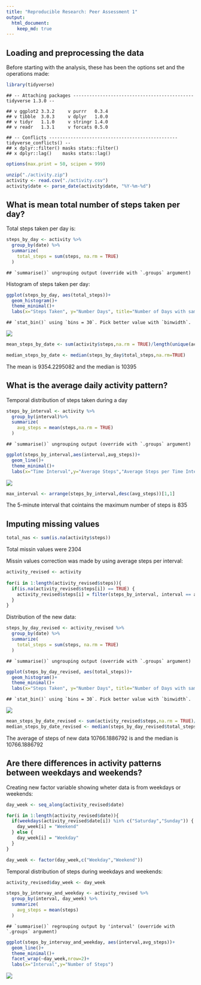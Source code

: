 ```yaml
---
title: "Reproducible Research: Peer Assessment 1"
output: 
  html_document:
    keep_md: true
---
```



## Loading and preprocessing the data

Before starting with the analysis, these has been the options set and the operations made:


```r
library(tidyverse)
```

```
## -- Attaching packages --------------------------------------------- tidyverse 1.3.0 --
```

```
## v ggplot2 3.3.2     v purrr   0.3.4
## v tibble  3.0.3     v dplyr   1.0.0
## v tidyr   1.1.0     v stringr 1.4.0
## v readr   1.3.1     v forcats 0.5.0
```

```
## -- Conflicts ------------------------------------------------ tidyverse_conflicts() --
## x dplyr::filter() masks stats::filter()
## x dplyr::lag()    masks stats::lag()
```

```r
options(max.print = 50, scipen = 999)

unzip("./activity.zip")
activity <- read.csv("./activity.csv")
activity$date <- parse_date(activity$date, "%Y-%m-%d")
```


## What is mean total number of steps taken per day?

Total steps taken per day is:

```r
steps_by_day <- activity %>%
  group_by(date) %>%
  summarize(
    total_steps = sum(steps, na.rm = TRUE)
  )
```

```
## `summarise()` ungrouping output (override with `.groups` argument)
```

Histogram of steps taken per day:

```r
ggplot(steps_by_day, aes(total_steps))+
  geom_histogram()+
  theme_minimal()+
  labs(x="Steps Taken", y="Number Days", title="Number of Days with same Step Count")
```

```
## `stat_bin()` using `bins = 30`. Pick better value with `binwidth`.
```

![](PA1_template_files/figure-html/unnamed-chunk-3-1.png)<!-- -->


```r
mean_steps_by_date <- sum(activity$steps,na.rm = TRUE)/length(unique(activity$date))

median_steps_by_date <- median(steps_by_day$total_steps,na.rm=TRUE)
```

The mean is 9354.2295082 and the median is 10395

## What is the average daily activity pattern?

Temporal distribution of steps taken during a day

```r
steps_by_interval <- activity %>%
  group_by(interval)%>%
  summarize(
    avg_steps = mean(steps,na.rm = TRUE)
  )
```

```
## `summarise()` ungrouping output (override with `.groups` argument)
```

```r
ggplot(steps_by_interval,aes(interval,avg_steps))+
  geom_line()+
  theme_minimal()+
  labs(x="Time Interval",y="Average Steps","Average Steps per Time Interval")
```

![](PA1_template_files/figure-html/unnamed-chunk-5-1.png)<!-- -->



```r
max_interval <- arrange(steps_by_interval,desc(avg_steps))[1,1]
```

The 5-minute interval that cointains the maximum number of steps is 835

## Imputing missing values



```r
total_nas <- sum(is.na(activity$steps))
```

Total missin values were 2304

Missin values correction was made by using average steps per interval:

```r
activity_revised <- activity
  
for(i in 1:length(activity_revised$steps)){
  if(is.na(activity_revised$steps[i]) == TRUE) {
    activity_revised$steps[i] = filter(steps_by_interval, interval == activity_revised$interval[i])[[1,2]]
  } 
}
```

Distribution of the new data:

```r
steps_by_day_revised <- activity_revised %>%
  group_by(date) %>%
  summarize(
    total_steps = sum(steps, na.rm = TRUE)
  )
```

```
## `summarise()` ungrouping output (override with `.groups` argument)
```

```r
ggplot(steps_by_day_revised, aes(total_steps))+
  geom_histogram()+
  theme_minimal()+
  labs(x="Steps Taken", y="Number Days", title="Number of Days with same Step Count")
```

```
## `stat_bin()` using `bins = 30`. Pick better value with `binwidth`.
```

![](PA1_template_files/figure-html/unnamed-chunk-9-1.png)<!-- -->


```r
mean_steps_by_date_revised <- sum(activity_revised$steps,na.rm = TRUE)/length(unique(activity_revised$date))
median_steps_by_date_revised <- median(steps_by_day_revised$total_steps,na.rm=TRUE)
```

The average of steps of new data 10766.1886792 is and the median is 10766.1886792

## Are there differences in activity patterns between weekdays and weekends?

Creating new factor variable showing wheter data is from weekdays or weekends:

```r
day_week <- seq_along(activity_revised$date)

for(i in 1:length(activity_revised$date)){
  if(weekdays(activity_revised$date[i]) %in% c("Saturday","Sunday")) {
    day_week[i] = "Weekend"
  } else {
    day_week[i] = "Weekday"
  }
}

day_week <- factor(day_week,c("Weekday","Weekend"))
```

Temporal distribution of steps during weekdays and weekends:

```r
activity_revised$day_week <- day_week

steps_by_intervay_and_weekday <- activity_revised %>%
  group_by(interval, day_week) %>%
  summarize(
    avg_steps = mean(steps)
  )
```

```
## `summarise()` regrouping output by 'interval' (override with `.groups` argument)
```

```r
ggplot(steps_by_intervay_and_weekday, aes(interval,avg_steps))+
  geom_line()+
  theme_minimal()+
  facet_wrap(~day_week,nrow=2)+
  labs(x="Interval",y="Number of Steps")
```

![](PA1_template_files/figure-html/unnamed-chunk-12-1.png)<!-- -->
